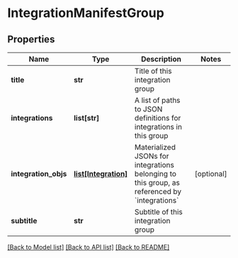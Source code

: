 # IntegrationManifestGroup

## Properties
Name | Type | Description | Notes
------------ | ------------- | ------------- | -------------
**title** | **str** | Title of this integration group | 
**integrations** | **list[str]** | A list of paths to JSON definitions for integrations in this group | 
**integration_objs** | [**list[Integration]**](Integration.md) | Materialized JSONs for integrations belonging to this group, as referenced by &#x60;integrations&#x60; | [optional] 
**subtitle** | **str** | Subtitle of this integration group | 

[[Back to Model list]](../README.md#documentation-for-models) [[Back to API list]](../README.md#documentation-for-api-endpoints) [[Back to README]](../README.md)


